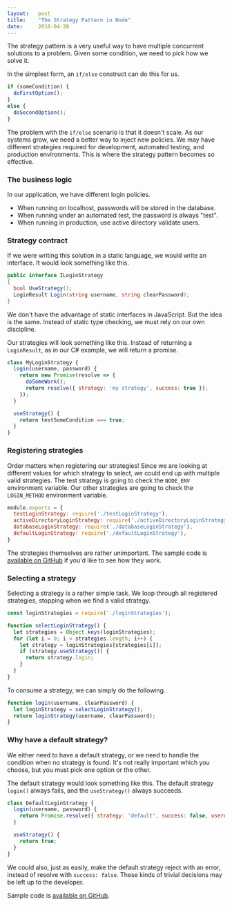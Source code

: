 ```yaml
---
layout:   post
title:    "The Strategy Pattern in Node"
date:     2016-04-28
---
```


The strategy pattern is a very useful way to have multiple concurrent solutions to a problem. Given some condition, we need to pick how we solve it.

In the simplest form, an `if/else` construct can do this for us.

```js
if (someCondition) {
  doFirstOption();
}
else {
  doSecondOption();
}
```

The problem with the `if/else` scenario is that it doesn't scale. As our systems grow, we need a better way to inject new policies. We may have different strategies required for development, automated testing, and production environments. This is where the strategy pattern becomes so effective.

### The business logic

In our application, we have different login policies.

* When running on localhost, passwords will be stored in the database.
* When running under an automated test, the password is always "test".
* When running in production, use active directory validate users.

### Strategy contract

If we were writing this solution in a static language, we would write an interface. It would look something like this.

```csharp
public interface ILoginStrategy
{
  bool UseStrategy();
  LoginResult Login(string username, string clearPassword);
}
```

We don't have the advantage of static interfaces in JavaScript. But the idea is the same. Instead of static type checking, we must rely on our own discipline.

Our strategies will look something like this. Instead of returning a `LoginResult`, as in our C# example, we will return a promise.

```js
class MyLoginStrategy {
  login(username, password) {
    return new Promise(resolve => {
      doSomeWork();
      return resolve({ strategy: 'my strategy', success: true });
    });
  }

  useStrategy() {
    return testSomeCondition === true;
  }
}
```


### Registering strategies

Order matters when registering our strategies! Since we are looking at different values for which strategy to select, we could end up with multiple valid strategies. The test strategy is going to check the `NODE_ENV` environment variable. Our other strategies are going to check the `LOGIN_METHOD` environment variable.

```js
module.exports = {
  testLoginStrategy: require('./testLoginStrategy'),
  activeDirectoryLoginStrategy: require('./activeDirectoryLoginStrategy'),
  databaseLoginStrategy: require('./databaseLoginStrategy'),
  defaultLoginStrategy: require('./defaultLoginStrategy'),
}
```

The strategies themselves are rather unimportant. The sample code is [available on GitHub](https://github.com/jarrettmeyer/node-strategy-pattern) if you'd like to see how they work.

### Selecting a strategy

Selecting a strategy is a rather simple task. We loop through all registered strategies, stopping when we find a valid strategy.

```js
const loginStrategies = require('./loginStrategies');

function selectLoginStrategy() {
  let strategies = Object.keys(loginStrategies);
  for (let i = 0; i < strategies.length; i++) {
    let strategy = loginStrategies[strategies[i]];
    if (strategy.useStrategy()) {
      return strategy.login;
    }
  }
}
```

To consume a strategy, we can simply do the following.

```js
function login(username, clearPassword) {
  let loginStrategy = selectLoginStrategy();
  return loginStrategy(username, clearPassword);
}
```

### Why have a default strategy?

We either need to have a default strategy, or we need to handle the condition when no strategy is found. It's not really important which you choose, but you must pick one option or the other.

The default strategy would look something like this. The default strategy `login()` always fails, and the `useStrategy()` always succeeds.

```js
class DefaultLoginStrategy {
  login(username, password) {
    return Promise.resolve({ strategy: 'default', success: false, username: username });
  }

  useStrategy() {
    return true;
  }
}
```

We could also, just as easily, make the default strategy reject with an error, instead of resolve with `success: false`. These kinds of trivial decisions may be left up to the developer.

Sample code is [available on GitHub](https://github.com/jarrettmeyer/node-strategy-pattern).
